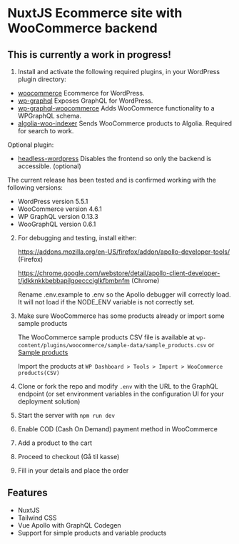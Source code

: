 # NuxtJS Ecommerce site with WooCommerce backend

## This is currently a work in progress!

1. Install and activate the following required plugins, in your WordPress plugin directory:

- [woocommerce](https://wordpress.org/plugins/woocommerce) Ecommerce for WordPress.
- [wp-graphql](https://github.com/wp-graphql/wp-graphql) Exposes GraphQL for WordPress.
- [wp-graphql-woocommerce](https://github.com/wp-graphql/wp-graphql-woocommerce) Adds WooCommerce functionality to a WPGraphQL schema.
- [algolia-woo-indexer](https://github.com/w3bdesign/algolia-woo-indexer) Sends WooCommerce products to Algolia. Required for search to work. 

Optional plugin:

- [headless-wordpress](https://github.com/w3bdesign/headless-wp) Disables the frontend so only the backend is accessible. (optional)

The current release has been tested and is confirmed working with the following versions:

- WordPress version 5.5.1
- WooCommerce version 4.6.1
- WP GraphQL version 0.13.3
- WooGraphQL version 0.6.1

2. For debugging and testing, install either:

   https://addons.mozilla.org/en-US/firefox/addon/apollo-developer-tools/ (Firefox)

   https://chrome.google.com/webstore/detail/apollo-client-developer-t/jdkknkkbebbapilgoeccciglkfbmbnfm (Chrome)   

   Rename .env.example to .env so the Apollo debugger will correctly load. It will not load if the NODE_ENV variable is not correctly set.

3. Make sure WooCommerce has some products already or import some sample products

   The WooCommerce sample products CSV file is available at `wp-content/plugins/woocommerce/sample-data/sample_products.csv` or [Sample products](sample_products/)

   Import the products at `WP Dashboard > Tools > Import > WooCommerce products(CSV)`
4. Clone or fork the repo and modify `.env` with the URL to the GraphQL endpoint (or set environment variables in the configuration UI for your deployment solution)
5. Start the server with `npm run dev`
6. Enable COD (Cash On Demand) payment method in WooCommerce
7. Add a product to the cart
8. Proceed to checkout (Gå til kasse)
9. Fill in your details and place the order

## Features

- NuxtJS
- Tailwind CSS
- Vue Apollo with GraphQL Codegen
- Support for simple products and variable products